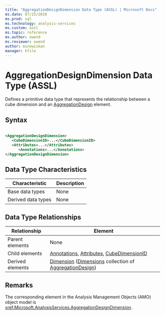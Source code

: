 ```yaml
---
title: "AggregationDesignDimension Data Type (ASSL) | Microsoft Docs"
ms.date: 07/25/2018
ms.prod: sql
ms.technology: analysis-services
ms.custom: assl
ms.topic: reference
ms.author: owend
ms.reviewer: owend
author: minewiskan
manager: kfile
---
```

# AggregationDesignDimension Data Type (ASSL)

  Defines a primitive data type that represents the relationship between a cube dimension and an [AggregationDesign](objects/aggregationdesign-element-assl.md) element.  
  
## Syntax  
  
```xml  
  
<AggregationDesignDimension>  
   <CubeDimensionID>...</CubeDimensionID>  
   <Attributes>...</Attributes>  
      <Annotations>...</Annotations>  
</AggregationDesignDimension>  
```  
  
## Data Type Characteristics  
  
|Characteristic|Description|  
|--------------------|-----------------|  
|Base data types|None|  
|Derived data types|None|  
  
## Data Type Relationships  
  
|Relationship|Element|  
|------------------|-------------|  
|Parent elements|None|  
|Child elements|[Annotations](collections/annotations-element-assl.md), [Attributes](collections/attributes-element-assl.md), [CubeDimensionID](properties/cubedimensionid-element-assl.md)|  
|Derived elements|[Dimension](objects/dimension-element-assl.md) ([Dimensions](collections/dimensions-element-assl.md) collection of [AggregationDesign](objects/aggregationdesign-element-assl.md))|  
  
## Remarks  
 The corresponding element in the Analysis Management Objects (AMO) object model is <xref:Microsoft.AnalysisServices.AggregationDesignDimension>.  
